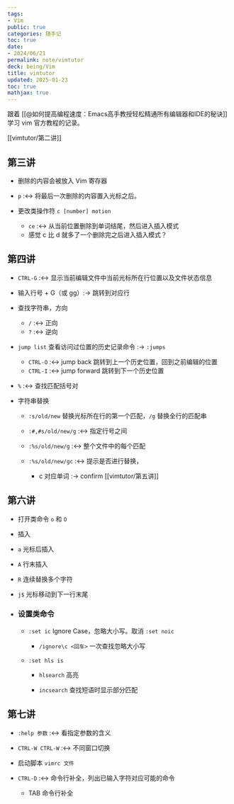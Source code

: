```yaml
---
tags:
- Vim
public: true
categories: 随手记
toc: true
date:
- 2024/06/21
permalink: note/vimtutor
deck: being/Vim
title: vimtutor
updated: 2025-01-23
toc: true
mathjax: true
---
```


跟着 [[@如何提高编程速度：Emacs高手教授轻松精通所有编辑器和IDE的秘诀]] 学习 vim 官方教程的记录。

<!--more-->

[[vimtutor/第二讲]]

## 第三讲

  + 删除的内容会被放入 Vim 寄存器

  + `p` :<-> 将最后一次删除的内容置入光标之后。
  + 更改类操作符 `c [number] motion`

    + `ce` :<-> 从当前位置删除到单词结尾，然后进入插入模式
    + 感觉 c 比 d 就多了一个删除完之后进入插入模式？

## 第四讲

  + `CTRL-G` :<-> 显示当前编辑文件中当前光标所在行位置以及文件状态信息
  + 输入行号 + G（或 gg）:-> 跳转到对应行
  + 查找字符串，方向

    + `/` :<-> 正向
    + `?` :<-> 逆向
  + `jump list` 查看访问过位置的历史记录命令 :-> `:jumps`
    + `CTRL-O` :<-> jump back 跳转到上一个历史位置，回到之前编辑的位置
    + `CTRL-I` :<-> jump forward 跳转到下一个历史位置
  + `%` :<-> 查找匹配括号对
  + 字符串替换

    + `:s/old/new` 替换光标所在行的第一个匹配，`/g` 替换全行的匹配串

    + `:#,#s/old/new/g` :<-> 指定行号之间
    + `:%s/old/new/g` :<-> 整个文件中的每个匹配
    + `:%s/old/new/gc` :<-> 提示是否进行替换，
      + c 对应单词 :-> confirm
[[vimtutor/第五讲]]

## 第六讲

  + 打开类命令 `o` 和 `O`

  + 插入

  + `a` 光标后插入

  + `A` 行末插入

  + `R` 连续替换多个字符

  + `j$` 光标移动到下一行末尾

  + ### 设置类命令

    + `:set ic` Ignore Case，忽略大小写。取消 `:set noic`

      + `/ignore\c <回车>` 一次查找忽略大小写

    + `:set hls is`

      + `hlsearch` 高亮

      + `incsearch` 查找短语时显示部分匹配

## 第七讲

  + `:help 参数` :<-> 看指定参数的含义
  + `CTRL-W CTRL-W` :<-> 不同窗口切换
  + 启动脚本 `vimrc 文件`

  + `CTRL-D` :<-> 命令行补全，列出已输入字符对应可能的命令
    + TAB 命令行补全


